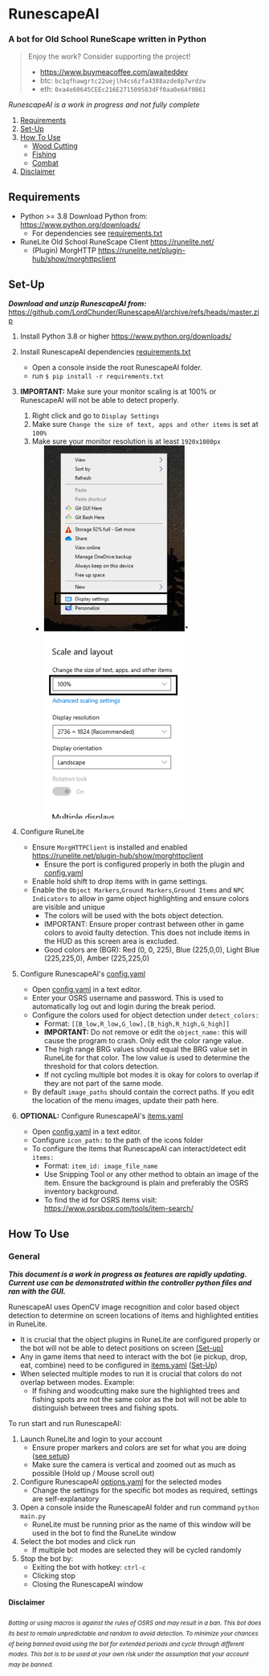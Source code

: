 # RunescapeAI

### A bot for Old School RuneScape written in Python

> Enjoy the work? Consider supporting the project!
> * https://www.buymeacoffee.com/awaiteddev
> * btc: `bc1qfhawgrtc22uejlh4cs6zfa4388azde8p7wrdzw`
> * eth: `0xa4e60645CEEc216E271509583dFf0aa0e6Af0B61`

*RunescapeAI is a work in progress and not fully complete*

1. [Requirements](#Requirements)
2. [Set-Up](#Set-Up)
3. [How To Use](#General)
    * [Wood Cutting](#Wood-Cutting)
    * [Fishing](#Fishing)
    * [Combat](#Combat)
4. [Disclaimer](#Disclaimer)

## Requirements

+ Python >= 3.8
  Download Python from: https://www.python.org/downloads/
    * For dependencies see [requirements.txt](/requirements.txt)
+ RuneLite Old School RuneScape Client https://runelite.net/
    * (Plugin) MorgHTTP https://runelite.net/plugin-hub/show/morghttpclient

## Set-Up

***Download and unzip RunescapeAI from:***
https://github.com/LordChunder/RunescapeAI/archive/refs/heads/master.zip

1. Install Python 3.8 or higher https://www.python.org/downloads/
2. Install RunescapeAI dependencies [requirements.txt](/requirements.txt)
    * Open a console inside the root RunescapeAI folder.
    * run ```$ pip install -r requirements.txt```
3. **IMPORTANT:** Make sure your monitor scaling is at 100% or RunescapeAI will not be able to detect properly.
    1. Right click and go to `Display Settings`
    2. Make sure `Change the size of text, apps and other items` is set at `100%`
    3. Make sure your monitor resolution is at least `1920x1080px`
        * ![display_settings_help.png](docs/images/display_settings_help.png)* ![display_settings_selection.png](docs/images/display_settings_selection.png)

4. Configure RuneLite
    * Ensure `MorgHTTPClient` is
      installed and
      enabled https://runelite.net/plugin-hub/show/morghttpclient
        * Ensure the port is configured properly in both the plugin and [config.yaml](config.yaml)
    * Enable hold shift to drop items with in game settings.
    * Enable the `Object Markers`,`Ground Markers`,`Ground Items` and `NPC Indicators` to allow in game object
      highlighting and ensure colors are visible and
      unique
        * The colors will be used with the bots object detection.
        * IMPORTANT: Ensure proper contrast between other in game colors to avoid faulty detection. This does not
          include items in the HUD as this screen area is excluded.
        * Good colors are (BGR): Red (0, 0, 225), Blue (225,0,0), Light Blue (225,225,0), Amber (225,225,0)

5. Configure RunescapeAI's [config.yaml](/config.yaml)
    * Open [config.yaml](/config.yaml) in a text editor.
    * Enter your OSRS username and password. This is used to automatically log out and login during the break period.
    * Configure the colors used for object detection under ```detect_colors:```
        * Format: ```[[B_low,R_low,G_low],[B_high,R_high,G_high]]```
        * **IMPORTANT:** Do not remove or edit the ```object_name:``` this will cause the program to crash. Only edit
          the
          color range value.
        * The high range BRG values should equal the BRG value set in RuneLite for that color. The low value is used to
          determine the
          threshold for that colors detection.
        * If not cycling multiple bot modes it is okay for colors to overlap if they are not part of the same mode.
    * By default ```image_paths``` should contain the correct paths. If you edit the location of the menu images, update
      their path here.
6. **OPTIONAL:** Configure RunescapeAI's [items.yaml](/items.yaml)
    * Open [config.yaml](/config.yaml) in a text editor.
    * Configure ```icon_path:``` to the path of the icons folder
    * To configure the items that RunescapeAI can interact/detect edit ```items:```
        * Format: ```item_id: image_file_name```
        * Use Snipping Tool or any other method to obtain an image of the item. Ensure the background is plain and
          preferably the OSRS inventory background.
        * To find the id for OSRS items visit: https://www.osrsbox.com/tools/item-search/

## How To Use

### General

***This document is a work in progress as features are rapidly updating.
Current use can be demonstrated within the controller python files and ran with the GUI.***

RunescapeAI uses OpenCV image recognition and color based object detection to determine on screen locations of items and
highlighted entities in RuneLite.

* It is crucial that the object plugins in RuneLite are configured properly or the bot
  will not be able to detect positions on screen [(Set-up)](#Set-Up)
* Any in game items that need to interact with the bot (ie pickup, drop, eat, combine) need to be configured
  in [items.yaml](items.yaml) ([Set-Up](#set-up))
* When selected multiple modes to run it is crucial that colors do not overlap between modes. Example:
    * If fishing and woodcutting make sure the highlighted trees and fishing spots are not the same color as the bot
      will
      not be able to distinguish between trees and fishing spots.

To run start and run RunescapeAI:

1. Launch RuneLite and login to your account
    * Ensure proper markers and colors are set for what you are doing ([see setup](#set-up))
    * Make sure the camera is vertical and zoomed out as much as possible (Hold up / Mouse scroll out)
2. Configure RunescapeAI [options.yaml](/options.yaml) for the selected modes
    * Change the settings for the specific bot modes as required, settings are self-explanatory 
3. Open a console inside the RunescapeAI folder and run command `python main.py`
    * RuneLite must be running prior as the name of this window will be used in the bot to find the RuneLite window
4. Select the bot modes and click run
    * If multiple bot modes are selected they will be cycled randomly
5. Stop the bot by:
    * Exiting the bot with hotkey: `ctrl-c`
    * Clicking stop
    * Closing the RunescapeAI window

#### Disclaimer

<sub>*Botting or using macros is against the rules of OSRS and may result in a ban.
This bot does its best to remain unpredictable and random to avoid detection. To minimize your chances of being banned
avoid using the bot for extended periods and cycle through different modes.
This bot is to be used at your own risk under the assumption that your account may be banned.*</sub>
